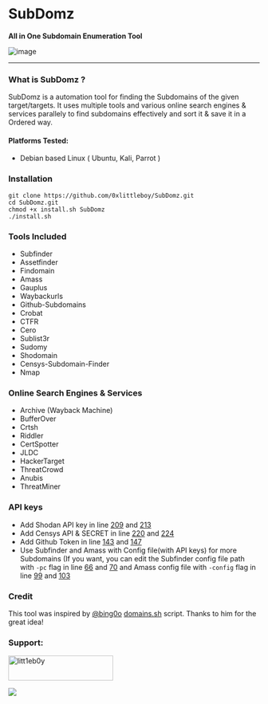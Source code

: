 # SubDomz 
**All in One Subdomain Enumeration Tool** 

![image](https://user-images.githubusercontent.com/75373225/180496159-c9953403-6580-4d6b-9136-d0d78f5d8920.png)

-----------------------------
### What is SubDomz ?
 SubDomz is a automation tool for finding the Subdomains of the given target/targets. It uses multiple tools and various online search engines & services parallely to find subdomains effectively and sort it & save it in a Ordered way.
 #### Platforms Tested:
 + Debian based Linux ( Ubuntu, Kali, Parrot )
### Installation
```
git clone https://github.com/0xlittleboy/SubDomz.git
cd SubDomz.git 
chmod +x install.sh SubDomz
./install.sh
```

### Tools Included
+ Subfinder
+ Assetfinder
+ Findomain
+ Amass
+ Gauplus
+ Waybackurls 
+ Github-Subdomains
+ Crobat
+ CTFR
+ Cero
+ Sublist3r
+ Sudomy
+ Shodomain
+ Censys-Subdomain-Finder
+ Nmap

### Online Search Engines & Services
+ Archive (Wayback Machine)
+ BufferOver
+ Crtsh
+ Riddler
+ CertSpotter
+ JLDC
+ HackerTarget
+ ThreatCrowd
+ Anubis
+ ThreatMiner

### API keys
+ Add Shodan API key in line [209](https://github.com/0xlittleboy/SubDomz/blob/master/SubDomz#L209) and [213](https://github.com/0xlittleboy/SubDomz/blob/master/SubDomz#L213)
+ Add Censys API & SECRET in line [220](https://github.com/0xlittleboy/SubDomz/blob/master/SubDomz#L220) and [224](https://github.com/0xlittleboy/SubDomz/blob/master/SubDomz#L224)
+ Add Github Token in line [143](https://github.com/0xlittleboy/SubDomz/blob/master/SubDomz#L143) and [147](https://github.com/0xlittleboy/SubDomz/blob/master/SubDomz#L147)
+ Use Subfinder and Amass with Config file(with API keys) for more Subdomains (If you want, you can edit the Subfinder config file path with ``-pc`` flag in line [66](https://github.com/0xlittleboy/SubDomz/blob/master/SubDomz#L66) and [70](https://github.com/0xlittleboy/SubDomz/blob/master/SubDomz#L70) and Amass config file with ``-config`` flag in line [99](https://github.com/0xlittleboy/SubDomz/blob/master/SubDomz#L99) and [103](https://github.com/0xlittleboy/SubDomz/blob/master/SubDomz#L103)

### Credit
This tool was inspired by [@bing0o](https://github.com/bing0o) [domains.sh](https://github.com/bing0o/bash_scripting/blob/master/domains.sh) script. Thanks to him for the great idea!

<h3 align="left">Support:</h3>
<p><a href="https://www.buymeacoffee.com/litt1eb0y"> <img align="left" src="https://cdn.buymeacoffee.com/buttons/v2/default-yellow.png" height="50" width="210" alt="litt1eb0y" /></a></p><br> <br>
<br><p><a href="https://www.paypal.com/paypalme/litt1eb0y"> <img align="left" src="https://www.paypalobjects.com/en_US/i/btn/btn_donateCC_LG.gif" /></a></p><br>
